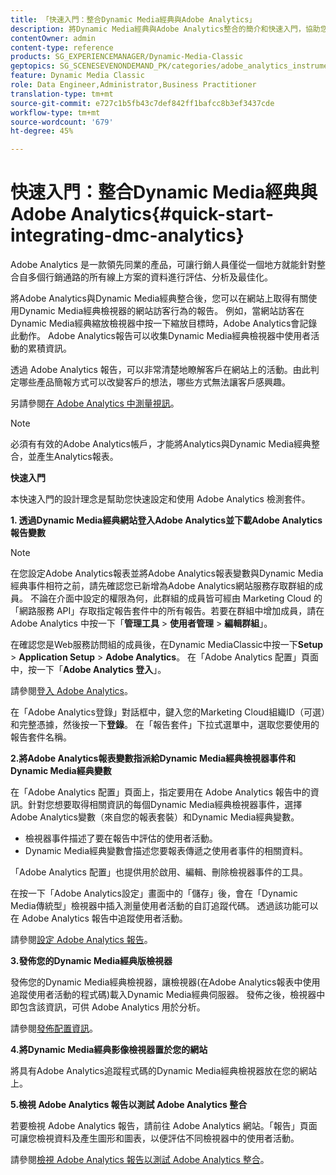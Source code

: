 ```yaml
---
title: 「快速入門：整合Dynamic Media經典與Adobe Analytics」
description: 將Dynamic Media經典與Adobe Analytics整合的簡介和快速入門，協助您快速上手使用。
contentOwner: admin
content-type: reference
products: SG_EXPERIENCEMANAGER/Dynamic-Media-Classic
geptopics: SG_SCENESEVENONDEMAND_PK/categories/adobe_analytics_instrumentation_kit
feature: Dynamic Media Classic
role: Data Engineer,Administrator,Business Practitioner
translation-type: tm+mt
source-git-commit: e727c1b5fb43c7def842ff1bafcc8b3ef3437cde
workflow-type: tm+mt
source-wordcount: '679'
ht-degree: 45%

---
```



# 快速入門：整合Dynamic Media經典與Adobe Analytics{#quick-start-integrating-dmc-analytics}

Adobe Analytics 是一款領先同業的產品，可讓行銷人員僅從一個地方就能針對整合自多個行銷通路的所有線上方案的資料進行評估、分析及最佳化。

將Adobe Analytics與Dynamic Media經典整合後，您可以在網站上取得有關使用Dynamic Media經典檢視器的網站訪客行為的報告。 例如，當網站訪客在Dynamic Media經典縮放檢視器中按一下縮放目標時，Adobe Analytics會記錄此動作。 Adobe Analytics報告可以收集Dynamic Media經典檢視器中使用者活動的累積資訊。

透過 Adobe Analytics 報告，可以非常清楚地瞭解客戶在網站上的活動。由此判定哪些產品簡報方式可以改變客戶的想法，哪些方式無法讓客戶感興趣。

另請參閱[在 Adobe Analytics 中測量視訊](https://experienceleague.adobe.com/docs/media-analytics/using/media-overview.html)。

>[!NOTE]
>
>必須有有效的Adobe Analytics帳戶，才能將Analytics與Dynamic Media經典整合，並產生Analytics報表。

**快速入門**

本快速入門的設計理念是幫助您快速設定和使用 Adobe Analytics 檢測套件。

**1. 透過Dynamic Media經典網站登入Adobe Analytics並下載Adobe Analytics報告變數**

>[!NOTE]
>
>在您設定Adobe Analytics報表並將Adobe Analytics報表變數與Dynamic Media經典事件相符之前，請先確認您已新增為Adobe Analytics網站服務存取群組的成員。 不論在介面中設定的權限為何，此群組的成員皆可經由 Marketing Cloud 的「網路服務 API」存取指定報告套件中的所有報告。若要在群組中增加成員，請在 Adobe Analytics 中按一下「**管理工具** > **使用者管理** > **編輯群組**」。

在確認您是Web服務訪問組的成員後，在Dynamic MediaClassic中按一下&#x200B;**Setup** > **Application Setup** > **Adobe Analytics**。 在「Adobe Analytics 配置」頁面中，按一下「**Adobe Analytics 登入**」。

請參閱[登入 Adobe Analytics](log-analytics.md#log_in_to_adobe_analytics)。

在「Adobe Analytics登錄」對話框中，鍵入您的Marketing Cloud組織ID（可選）和完整憑據，然後按一下&#x200B;**登錄**。 在「報告套件」下拉式選單中，選取您要使用的報告套件名稱。

**2.將Adobe Analytics報表變數指派給Dynamic Media經典檢視器事件和Dynamic Media經典變數**

在「Adobe Analytics 配置」頁面上，指定要用在 Adobe Analytics 報告中的資訊。針對您想要取得相關資訊的每個Dynamic Media經典檢視器事件，選擇Adobe Analytics變數（來自您的報表套裝）和Dynamic Media經典變數。

* 檢視器事件描述了要在報告中評估的使用者活動。
* Dynamic Media經典變數會描述您要報表傳遞之使用者事件的相關資料。

「Adobe Analytics 配置」也提供用於啟用、編輯、刪除檢視器事件的工具。

在按一下「Adobe Analytics設定」畫面中的「儲存」後，會在「Dynamic Media傳統型」檢視器中插入測量使用者活動的自訂追蹤代碼。 透過該功能可以在 Adobe Analytics 報告中追蹤使用者活動。

請參閱[設定 Adobe Analytics 報告](configuring-analytics-reports.md#configuring_adobe_analytics_reports)。

**3.發佈您的Dynamic Media經典版檢視器**

發佈您的Dynamic Media經典檢視器，讓檢視器(在Adobe Analytics報表中使用追蹤使用者活動的程式碼)載入Dynamic Media經典伺服器。 發佈之後，檢視器中即包含該資訊，可供 Adobe Analytics 用於分析。

請參閱[發佈配置資訊](publishing-analytics-configuration-information.md#publishing_adobe_analytics_configuration_information)。

**4.將Dynamic Media經典影像檢視器置於您的網站**

將具有Adobe Analytics追蹤程式碼的Dynamic Media經典檢視器放在您的網站上。

**5.檢視 Adobe Analytics 報告以測試 Adobe Analytics 整合**

若要檢視 Adobe Analytics 報告，請前往 Adobe Analytics 網站。「報告」頁面可讓您檢視資料及產生圖形和圖表，以便評估不同檢視器中的使用者活動。

請參閱[檢視 Adobe Analytics 報告以測試 Adobe Analytics 整合](testing-integration-viewing-analytics-report.md#testing_the_integration_by_viewing_an_adobe_analytics_report)。
